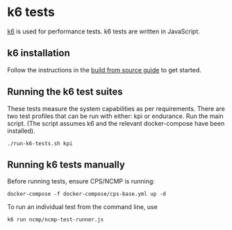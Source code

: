 # k6 tests

[k6](https://k6.io/) is used for performance tests.
k6 tests are written in JavaScript.

## k6 installation
Follow the instructions in the [build from source guide](https://github.com/mostafa/xk6-kafka) to get started.

## Running the k6 test suites
These tests measure the system capabilities as per requirements.
There are two test profiles that can be run with either: kpi or endurance.
Run the main script.
(The script assumes k6 and the relevant docker-compose have been installed).
```shell
./run-k6-tests.sh kpi
```

## Running k6 tests manually
Before running tests, ensure CPS/NCMP is running:
```shell
docker-compose -f docker-compose/cps-base.yml up -d
```

To run an individual test from the command line, use
```shell
k6 run ncmp/ncmp-test-runner.js
```
